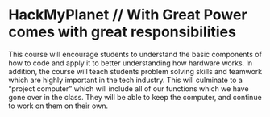 # HackMyPlanet // With Great Power comes with great responsibilities
This course will encourage students to understand the basic components of how to code and apply it to better understanding how hardware works. In addition, the course will teach students problem solving skills and teamwork which are highly important in the tech industry. This will culminate to a “project computer” which will include all of our functions which we have gone over in the class. They will be able to keep the computer, and continue to work on them on their own.
